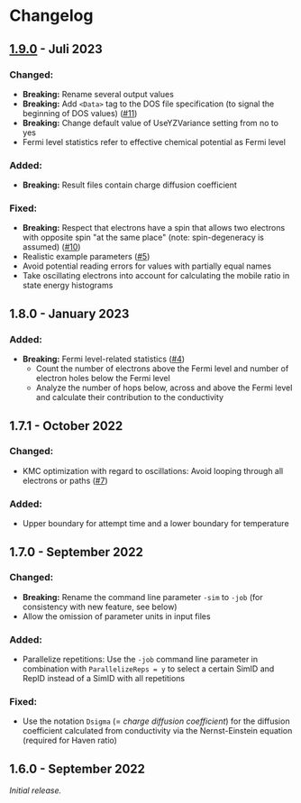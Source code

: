 # Changelog

<!--- 
CHANGELOG STYLE GUIDE

Use the following change categories for each release (in that order):
###Changed : for changes in existing functionality
###Added   : for new functionality
###Removed : for removed functionality
###Fixed   : for bug fixes

Describe changes in imperative, e.g. "modify exception handling for ..."

Prefix breaking changes with **Breaking:** (and list them before other changes)

Syntax for links to issues (or pull requests):
([#1](https://github.com/phi-hein/VHoppAS/issues/1))
--->

## [1.9.0] - Juli 2023

### Changed:
- **Breaking:** Rename several output values
- **Breaking:** Add `<Data>` tag to the DOS file specification (to signal the beginning of DOS values) ([#11])
- **Breaking:** Change default value of UseYZVariance setting from no to yes
- Fermi level statistics refer to effective chemical potential as Fermi level

### Added:
- **Breaking:** Result files contain charge diffusion coefficient

### Fixed:
- **Breaking:** Respect that electrons have a spin that allows two electrons with opposite spin "at the same place" (note: spin-degeneracy is assumed) ([#10])
- Realistic example parameters ([#5])
- Avoid potential reading errors for values with partially equal names
- Take oscillating electrons into account for calculating the mobile ratio in state energy histograms 

## 1.8.0 - January 2023

### Added:
- **Breaking:** Fermi level-related statistics ([#4])
    - Count the number of electrons above the Fermi level and number of electron holes below the Fermi level
    - Analyze the number of hops below, across and above the Fermi level and calculate their contribution to the conductivity

## 1.7.1 - October 2022

### Changed:
- KMC optimization with regard to oscillations: Avoid looping through all electrons or paths ([#7])

### Added:
- Upper boundary for attempt time and a lower boundary for temperature

## 1.7.0 - September 2022

### Changed:
- **Breaking:** Rename the command line parameter `-sim` to `-job` (for consistency with new feature, see below)
- Allow the omission of parameter units in input files

### Added:
- Parallelize repetitions: Use the `-job` command line parameter in combination with `ParallelizeReps = y` to select a certain SimID and RepID instead of a SimID with all repetitions

### Fixed:
- Use the notation `Dsigma` (= _charge diffusion coefficient_) for the diffusion coefficient calculated from conductivity via the Nernst-Einstein equation (required for Haven ratio)

## 1.6.0 - September 2022

_Initial release._

<!--- List of links to releases: --->
[1.9.0]: https://github.com/phi-hein/VHoppAS/releases/tag/v1.9.0

<!--- List of links to pull requests and issues: --->
[#4]: https://github.com/phi-hein/VHoppAS/issues/4
[#5]: https://github.com/phi-hein/VHoppAS/issues/5
[#7]: https://github.com/phi-hein/VHoppAS/issues/7
[#10]: https://github.com/phi-hein/VHoppAS/issues/10
[#11]: https://github.com/phi-hein/VHoppAS/issues/11
